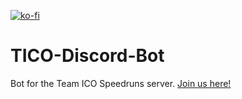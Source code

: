 [![ko-fi](https://ko-fi.com/img/githubbutton_sm.svg)](https://ko-fi.com/E1E7MK94O)
# TICO-Discord-Bot
 
Bot for the Team ICO Speedruns server. [Join us here!](https://discord.gg/c76PBk3GDg)
